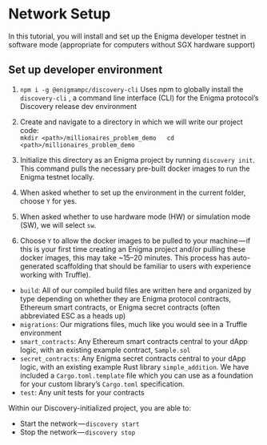 

# Network Setup
In this tutorial, you will install and set up the Enigma developer testnet in software mode (appropriate for computers without SGX hardware support)

## Set up developer environment

1.  `npm i -g @enigmampc/discovery-cli` 
Uses npm to globally install the  `discovery-cli` , a command line interface (CLI) for the Enigma protocol’s Discovery release dev environment
2.  Create and navigate to a directory in which we will write our project code:  
    `mkdir <path>/millionaires_problem_demo  
    cd <path>/millionaires_problem_demo`
3. Initialize this directory as an Enigma project by running  `discovery init`. 
This command pulls the necessary pre-built docker images to 	run the Enigma testnet locally. 

4. When asked whether to set up the environment in the current folder, choose  `Y`  for yes. 
5. When asked whether to use hardware mode (HW) or simulation mode (SW), we will select  `sw`. 
6. Choose  `Y`  to allow the docker images to be pulled to your machine — if this is your first time creating an Enigma project and/or pulling these docker images, this may take ~15–20 minutes.
This process has auto-generated scaffolding that should be familiar to users with experience working with Truffle).
-   `build`: All of our compiled build files are written here and organized by type depending on whether they are Enigma protocol contracts, Ethereum smart contracts, or Enigma secret contracts (often abbreviated ESC as a heads up)
-   `migrations`: Our migrations files, much like you would see in a Truffle environment
-   `smart_contracts`: Any Ethereum smart contracts central to your dApp logic, with an existing example contract,  `Sample.sol`
-   `secret_contracts`: Any Enigma secret contracts central to your dApp logic, with an existing example Rust library  `simple_addition`. We have included a  `Cargo.toml.template`  file which you can use as a foundation for your custom library’s  `Cargo.toml`  specification.
-   `test`: Any unit tests for your contracts

Within our Discovery-initialized project, you are able to:

-   Start the network — `discovery start`
-   Stop the network — `discovery stop`
